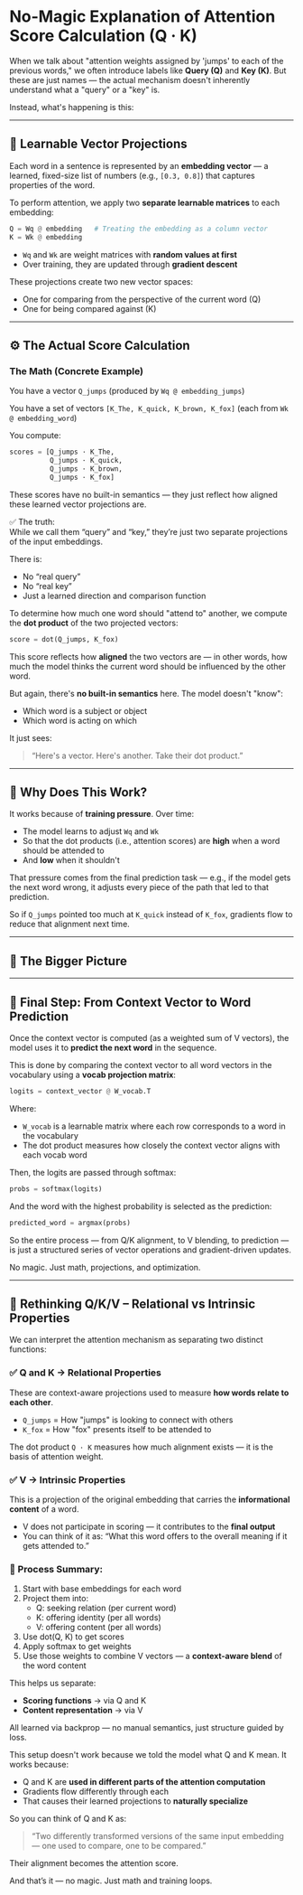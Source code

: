 # No-Magic Explanation of Attention Score Calculation (Q · K)

When we talk about "attention weights assigned by 'jumps' to each of the previous words," we often introduce labels like **Query (Q)** and **Key (K)**. But these are just names — the actual mechanism doesn't inherently understand what a "query" or a "key" is.

Instead, what's happening is this:

---

## 🔢 Learnable Vector Projections

Each word in a sentence is represented by an **embedding vector** — a learned, fixed-size list of numbers (e.g., `[0.3, 0.8]`) that captures properties of the word.

To perform attention, we apply two **separate learnable matrices** to each embedding:

```python
Q = Wq @ embedding   # Treating the embedding as a column vector
K = Wk @ embedding
```

- `Wq` and `Wk` are weight matrices with **random values at first**
- Over training, they are updated through **gradient descent**

These projections create two new vector spaces:
- One for comparing from the perspective of the current word (Q)
- One for being compared against (K)

---

## ⚙️ The Actual Score Calculation

### The Math (Concrete Example)
You have a vector `Q_jumps` (produced by `Wq @ embedding_jumps`)

You have a set of vectors `[K_The, K_quick, K_brown, K_fox]` (each from `Wk @ embedding_word`)

You compute:

```python
scores = [Q_jumps · K_The,
          Q_jumps · K_quick,
          Q_jumps · K_brown,
          Q_jumps · K_fox]
```

These scores have no built-in semantics — they just reflect how aligned these learned vector projections are.

✅ The truth:  
While we call them “query” and “key,” they’re just two separate projections of the input embeddings.

There is:
- No “real query”
- No “real key”
- Just a learned direction and comparison function


To determine how much one word should "attend to" another, we compute the **dot product** of the two projected vectors:

```python
score = dot(Q_jumps, K_fox)
```

This score reflects how **aligned** the two vectors are — in other words, how much the model thinks the current word should be influenced by the other word.

But again, there's **no built-in semantics** here. The model doesn't "know":
- Which word is a subject or object
- Which word is acting on which

It just sees:
> “Here's a vector. Here's another. Take their dot product.”

---

## 🎯 Why Does This Work?

It works because of **training pressure**. Over time:
- The model learns to adjust `Wq` and `Wk`
- So that the dot products (i.e., attention scores) are **high** when a word should be attended to
- And **low** when it shouldn't

That pressure comes from the final prediction task — e.g., if the model gets the next word wrong, it adjusts every piece of the path that led to that prediction.

So if `Q_jumps` pointed too much at `K_quick` instead of `K_fox`, gradients flow to reduce that alignment next time.

---

## 🧠 The Bigger Picture

---

## 🏁 Final Step: From Context Vector to Word Prediction

Once the context vector is computed (as a weighted sum of V vectors), the model uses it to **predict the next word** in the sequence.

This is done by comparing the context vector to all word vectors in the vocabulary using a **vocab projection matrix**:

```python
logits = context_vector @ W_vocab.T
```

Where:
- `W_vocab` is a learnable matrix where each row corresponds to a word in the vocabulary
- The dot product measures how closely the context vector aligns with each vocab word

Then, the logits are passed through softmax:

```python
probs = softmax(logits)
```

And the word with the highest probability is selected as the prediction:

```python
predicted_word = argmax(probs)
```

So the entire process — from Q/K alignment, to V blending, to prediction — is just a structured series of vector operations and gradient-driven updates.

No magic. Just math, projections, and optimization.

---

## 🔄 Rethinking Q/K/V – Relational vs Intrinsic Properties

We can interpret the attention mechanism as separating two distinct functions:

### ✅ Q and K → **Relational Properties**
These are context-aware projections used to measure **how words relate to each other**.

- `Q_jumps` = How "jumps" is looking to connect with others
- `K_fox`   = How "fox" presents itself to be attended to

The dot product `Q · K` measures how much alignment exists — it is the basis of attention weight.

### ✅ V → **Intrinsic Properties**
This is a projection of the original embedding that carries the **informational content** of a word.

- V does not participate in scoring — it contributes to the **final output**
- You can think of it as: “What this word offers to the overall meaning if it gets attended to.”

### 🔁 Process Summary:
1. Start with base embeddings for each word
2. Project them into:
   - Q: seeking relation (per current word)
   - K: offering identity (per all words)
   - V: offering content (per all words)
3. Use dot(Q, K) to get scores
4. Apply softmax to get weights
5. Use those weights to combine V vectors — a **context-aware blend** of the word content

This helps us separate:
- **Scoring functions** → via Q and K
- **Content representation** → via V

All learned via backprop — no manual semantics, just structure guided by loss.

This setup doesn't work because we told the model what Q and K mean. It works because:
- Q and K are **used in different parts of the attention computation**
- Gradients flow differently through each
- That causes their learned projections to **naturally specialize**

So you can think of Q and K as:
> “Two differently transformed versions of the same input embedding — one used to compare, one to be compared.”

Their alignment becomes the attention score.

And that’s it — no magic. Just math and training loops.
